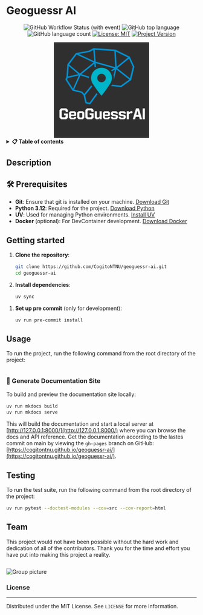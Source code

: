 # Geoguessr AI

<div align="center">

![GitHub Workflow Status (with event)](https://img.shields.io/github/actions/workflow/status/CogitoNTNU/geoguessr-ai/ci.yml)
![GitHub top language](https://img.shields.io/github/languages/top/CogitoNTNU/geoguessr-ai)
![GitHub language count](https://img.shields.io/github/languages/count/CogitoNTNU/geoguessr-ai)
[![License: MIT](https://img.shields.io/badge/License-MIT-yellow.svg)](https://opensource.org/licenses/MIT)
[![Project Version](https://img.shields.io/badge/version-0.0.1-blue)](https://img.shields.io/badge/version-0.0.1-blue)

<img src="docs/images/geoguessrai_logo.png" width="50%" alt="Geoguessr AI Logo" style="display: block; margin-left: auto; margin-right: auto;">
</div>

<details> 
<summary><b>📋 Table of contents </b></summary>

- [geoguessr-ai](#geoguessr-ai)
  - [Description](#description)
  - [🛠️ Prerequisites](#%EF%B8%8F-prerequisites)
  - [Getting started](#getting-started)
  - [Usage](#usage)
    - [📖 Generate Documentation Site](#-generate-documentation-site)
  - [Testing](#testing)
  - [Team](#team)
    - [License](#license)

</details>

## Description

<!-- TODO: Provide a brief overview of what this project does and its key features. Please add pictures or videos of the application -->

## 🛠️ Prerequisites

<!-- TODO: In this section you put what is needed for the program to run.
For example: OS version, programs, libraries, etc.  

-->

- **Git**: Ensure that git is installed on your machine. [Download Git](https://git-scm.com/downloads)
- **Python 3.12**: Required for the project. [Download Python](https://www.python.org/downloads/)
- **UV**: Used for managing Python environments. [Install UV](https://docs.astral.sh/uv/getting-started/installation/)
- **Docker** (optional): For DevContainer development. [Download Docker](https://www.docker.com/products/docker-desktop)

## Getting started

<!-- TODO: In this Section you describe how to install this project in its intended environment.(i.e. how to get it to run)  
-->

1. **Clone the repository**:

   ```sh
   git clone https://github.com/CogitoNTNU/geoguessr-ai.git
   cd geoguessr-ai
   ```

1. **Install dependencies**:

   ```sh
   uv sync
   ```

<!--
1. **Configure environment variables**:
    This project uses environment variables for configuration. Copy the example environment file to create your own:
    ```sh
    cp .env.example .env
    ```
    Then edit the `.env` file to include your specific configuration settings.
-->

1. **Set up pre commit** (only for development):
   ```sh
   uv run pre-commit install
   ```

## Usage

To run the project, run the following command from the root directory of the project:

```bash

```

<!-- TODO: Instructions on how to run the project and use its features. -->

### 📖 Generate Documentation Site

To build and preview the documentation site locally:

```bash
uv run mkdocs build
uv run mkdocs serve
```

This will build the documentation and start a local server at [http://127.0.0.1:8000/](http://127.0.0.1:8000/) where you can browse the docs and API reference. Get the documentation according to the lastes commit on main by viewing the `gh-pages` branch on GitHub: [https://cogitontnu.github.io/geoguessr-ai/](https://cogitontnu.github.io/geoguessr-ai/).

## Testing

To run the test suite, run the following command from the root directory of the project:

```bash
uv run pytest --doctest-modules --cov=src --cov-report=html
```

## Team

This project would not have been possible without the hard work and dedication of all of the contributors. Thank you for the time and effort you have put into making this project a reality.

<table align="center">
    <tr>
        <!--
        <td align="center">
            <a href="https://github.com/NAME_OF_MEMBER">
              <img src="https://github.com/NAME_OF_MEMBER.png?size=100" width="100px;" alt="NAME OF MEMBER"/><br />
              <sub><b>NAME OF MEMBER</b></sub>
            </a>
        </td>
        -->
    </tr>
</table>

![Group picture](docs/img/team.png)

### License

______________________________________________________________________

Distributed under the MIT License. See `LICENSE` for more information.
